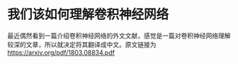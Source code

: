 # 我们该如何理解卷积神经网络
最近偶然看到一篇介绍卷积神经网络的外文文献，感觉是一篇对卷积神经网络理解较深的文章，所以就决定将其翻译成中文。原文链接为<https://arxiv.org/pdf/1803.08834.pdf>





